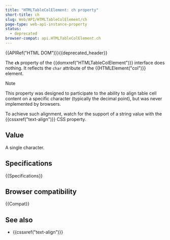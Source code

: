 ```yaml
---
title: "HTMLTableColElement: ch property"
short-title: ch
slug: Web/API/HTMLTableColElement/ch
page-type: web-api-instance-property
status:
  - deprecated
browser-compat: api.HTMLTableColElement.ch
---
```


{{APIRef("HTML DOM")}}{{deprecated_header}}

The **`ch`** property of the {{domxref("HTMLTableColElement")}} interface does nothing. It reflects the `char` attribute of the {{HTMLElement("col")}} element.

> [!NOTE]
> This property was designed to participate to the ability to align table cell content on a specific character (typically the decimal point), but was never implemented by browsers.
>
> To achieve such alignment, watch for the support of a string value with the {{cssxref("text-align")}} CSS property.

## Value

A single character.

## Specifications

{{Specifications}}

## Browser compatibility

{{Compat}}

## See also

- {{cssxref("text-align")}}
